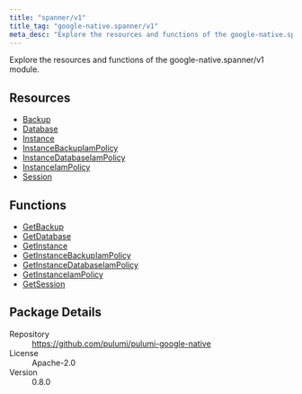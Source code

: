 ```yaml
---
title: "spanner/v1"
title_tag: "google-native.spanner/v1"
meta_desc: "Explore the resources and functions of the google-native.spanner/v1 module."
---
```


<!-- WARNING: this file was generated by Pulumi Docs Generator. -->
<!-- Do not edit by hand unless you're certain you know what you are doing! -->

Explore the resources and functions of the google-native.spanner/v1 module.

<h2 id="resources">Resources</h2>
<ul class="api">
    <li><a href="backup" title="Backup"><span class="symbol resource"></span>Backup</a></li>
    <li><a href="database" title="Database"><span class="symbol resource"></span>Database</a></li>
    <li><a href="instance" title="Instance"><span class="symbol resource"></span>Instance</a></li>
    <li><a href="instancebackupiampolicy" title="InstanceBackupIamPolicy"><span class="symbol resource"></span>InstanceBackupIamPolicy</a></li>
    <li><a href="instancedatabaseiampolicy" title="InstanceDatabaseIamPolicy"><span class="symbol resource"></span>InstanceDatabaseIamPolicy</a></li>
    <li><a href="instanceiampolicy" title="InstanceIamPolicy"><span class="symbol resource"></span>InstanceIamPolicy</a></li>
    <li><a href="session" title="Session"><span class="symbol resource"></span>Session</a></li>
</ul>

<h2 id="functions">Functions</h2>
<ul class="api">
    <li><a href="getbackup" title="GetBackup"><span class="symbol function"></span>GetBackup</a></li>
    <li><a href="getdatabase" title="GetDatabase"><span class="symbol function"></span>GetDatabase</a></li>
    <li><a href="getinstance" title="GetInstance"><span class="symbol function"></span>GetInstance</a></li>
    <li><a href="getinstancebackupiampolicy" title="GetInstanceBackupIamPolicy"><span class="symbol function"></span>GetInstanceBackupIamPolicy</a></li>
    <li><a href="getinstancedatabaseiampolicy" title="GetInstanceDatabaseIamPolicy"><span class="symbol function"></span>GetInstanceDatabaseIamPolicy</a></li>
    <li><a href="getinstanceiampolicy" title="GetInstanceIamPolicy"><span class="symbol function"></span>GetInstanceIamPolicy</a></li>
    <li><a href="getsession" title="GetSession"><span class="symbol function"></span>GetSession</a></li>
</ul>

<h2 id="package-details">Package Details</h2>
<dl class="package-details">
	<dt>Repository</dt>
	<dd><a href="https://github.com/pulumi/pulumi-google-native">https://github.com/pulumi/pulumi-google-native</a></dd>
	<dt>License</dt>
	<dd>Apache-2.0</dd>
	<dt>Version</dt>
	<dd>0.8.0</dd>
</dl>

